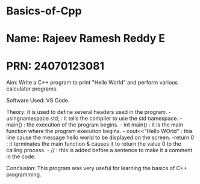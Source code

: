 # Basics-of-Cpp
# Name: Rajeev Ramesh Reddy E
# PRN: 24070123081
Aim: Write a C++ program to print "Hello World" and perform various calculator programs.


Software Used: VS Code.


Theory:  it is used to define several headers used in the program. - usingnamespace std; : it tells the compiler to use the std namespace. - main() : the execution of the program begins. - int main() : it is the main function where the program execution begins. - cout<<"Hello WOrld" : this line cause the message hello world to be displayed on the screen. -return 0 : it terminates the main function & causes it to return the value 0 to the calling process. - // : this is added before a sentence to make it a comment in the code.


Conclusion: This program was very useful for learning the basics of C++ programming.

